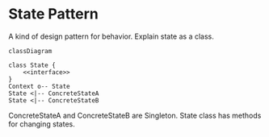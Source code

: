 # State Pattern

A kind of design pattern for behavior.
Explain state as a class.



```mermaid
classDiagram

class State {
    <<interface>>
}
Context o-- State
State <|-- ConcreteStateA
State <|-- ConcreteStateB
```
ConcreteStateA and ConcreteStateB are Singleton.
State class has methods for changing states.

